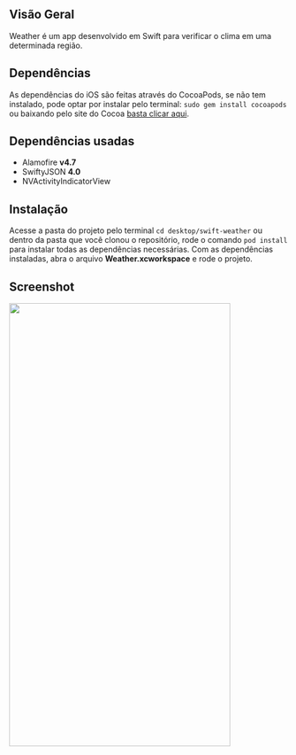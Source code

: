 ## Visão Geral
Weather é um app desenvolvido em Swift para verificar o clima em uma determinada região.

## Dependências
As dependências do iOS são feitas através do CocoaPods, se não tem instalado, pode optar por instalar pelo terminal: `sudo gem install cocoapods` ou baixando pelo site do Cocoa [basta clicar aqui](https://github.com/CocoaPods/CocoaPods-app/releases/download/1.5.2/CocoaPods.app-1.5.2.tar.bz2/).

## Dependências usadas 
* Alamofire **v4.7**
* SwiftyJSON **4.0**
* NVActivityIndicatorView

## Instalação 
Acesse a pasta do projeto pelo terminal `cd desktop/swift-weather` ou dentro da pasta que você clonou o repositório, rode o comando `pod install` para instalar todas as dependências necessárias.
Com as dependências instaladas, abra o arquivo **Weather.xcworkspace** e rode o projeto.

## Screenshot
<img src="https://imgur.com/kMNRfw1.png" width="400" height="800" />

